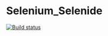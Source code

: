 # Selenium_Selenide
[![Build status](https://ci.appveyor.com/api/projects/status/gogx3biswd0gbifo?svg=true)](https://ci.appveyor.com/project/2078Stasyan/selenium-selenide)
